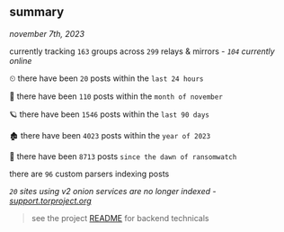 
## summary
_november 7th, 2023_

currently tracking `163` groups across `299` relays & mirrors - _`104` currently online_

⏲ there have been `20` posts within the `last 24 hours`

🦈 there have been `110` posts within the `month of november`

🪐 there have been `1546` posts within the `last 90 days`

🏚 there have been `4023` posts within the `year of 2023`

🦕 there have been `8713` posts `since the dawn of ransomwatch`

there are `96` custom parsers indexing posts

_`20` sites using v2 onion services are no longer indexed - [support.torproject.org](https://support.torproject.org/onionservices/v2-deprecation/)_

> see the project [README](https://github.com/joshhighet/ransomwatch#ransomwatch--) for backend technicals
